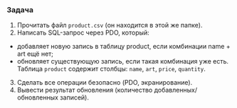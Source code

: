 ### Задача
1. Прочитать файл `product.csv` (он находится в этой же папке).
2. Написать SQL-запрос через PDO, который:
- добавляет новую запись в таблицу product, если комбинации name + art ещё нет;
- обновляет существующую запись, если такая комбинация уже есть.
Таблица `product` содержит столбцы: `name`, `art`, `price`, `quantity`.
3. Сделать все операции безопасно (PDO, экранирование).
4. Вывести результат обновления (количество добавленных/обновленных записей).